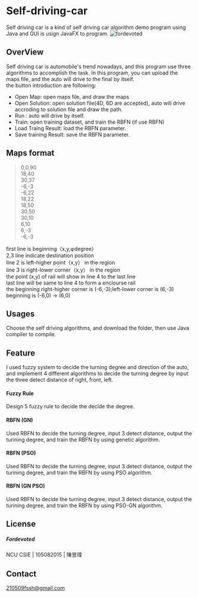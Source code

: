 # Self-driving-car
  Self driving car is a kind of self driving car algorithm demo program using Java and GUI is usign JavaFX to program.
  ![fordevoted](https://imgur.com/1G3Qc9L.png "Self driving car")
  
## OverView
  Self driving car is automobile's trend nowadays, and this program use three algorithms to accomplish the task. In this program, you can upload the maps file, and the auto will drive to the final by itself.<br>
  the button introduction are following:<br>
  * Open Map: open maps file, and draw the maps
  * Open Solution: open solution file(4D, 6D are accepted), auto will drive accroding to solution file and draw the path.
  * Run : auto will drive by itself.
  * Train: open training dataset, and train the RBFN (if use RBFN)
  * Load Traing Result: load the RBFN parameter.
  * Save training Result: save the RBFN parameter.
## Maps format
  >0,0,90<br>
18,40<br>
30,37<br>
-6,-3<br>
-6,22<br>
18,22<br>
18,50<br>
30,50<br>
30,10<br>
6,10<br>
6,-3<br>
-6,-3<br>

first line is beginning（x,y,φdegree）<br>
2,3 line indicate destination position<br>
line 2 is left-higher point（x,y） in the region<br>
line 3 is right-lower corner（x,y） in the region<br>
the point (x,y) of rail will show in line 4 to the last line<br>
last line will be same to line 4 to form a enclourse rail<br>
the beginning right-higher corner is (-6,-3);left-lower corner is (6,-3)<br>
beginning is (-6,0) -> (6,0)<br>

## Usages
  Choose the self driving algorithms, and download the folder, then use Java compiler to compile. 
## Feature
  I used fuzzy system to decide the turning degree and direction of the auto, and implement 4 different algorithms to decide the turning degree by input the three detect distance of right, front, left.
  #### Fuzzy Rule
   Design 5 fuzzy rule to decide the decide the degree.  
  #### RBFN (GN)
   Used RBFN to decide the turning degree, input 3 detect distance, output the turining degree, and train the RBFN by using genetic algorithm.
  #### RBFN (PSO)
   Used RBFN to decide the turning degree, input 3 detect distance, output the turining degree, and train the RBFN by using PSO algorithm.
  #### RBFN (GN PSO)
   Used RBFN to decide the turning degree, input 3 detect distance, output the turining degree, and train the RBFN by using PSO-GN algorithm.
## License
##### Fordevoted
NCU CSIE | 105082015 | 陳昱瑋 
## Contact
 210509fssh@gmail.com
